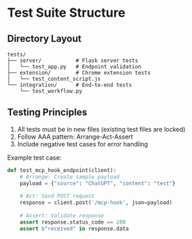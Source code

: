 # Test Suite Structure

## Directory Layout
```
tests/
├── server/           # Flask server tests
│   └── test_app.py   # Endpoint validation
├── extension/        # Chrome extension tests
│   └── test_content_script.js
└── integration/      # End-to-end tests
    └── test_workflow.py
```

## Testing Principles
1. All tests must be in new files (existing test files are locked)
2. Follow AAA pattern: Arrange-Act-Assert
3. Include negative test cases for error handling

Example test case:
```python
def test_mcp_hook_endpoint(client):
    # Arrange: Create sample payload
    payload = {"source": "ChatGPT", "content": "test"}
    
    # Act: Send POST request
    response = client.post('/mcp-hook', json=payload)
    
    # Assert: Validate response
    assert response.status_code == 200
    assert b"received" in response.data